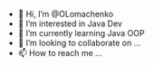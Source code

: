 - 👋 Hi, I’m @OLomachenko
- 👀 I’m interested in Java Dev
- 🌱 I’m currently learning Java OOP
- 💞️ I’m looking to collaborate on ...
- 📫 How to reach me ...

<!---
OLomachenko/OLomachenko is a ✨ special ✨ repository because its `README.md` (this file) appears on your GitHub profile.
You can click the Preview link to take a look at your changes.
--->
